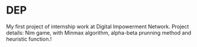 # DEP
My first project of internship work at Digital Impowerment Network.
Project details: Nim game, with Minmax algorithm, alpha-beta prunning method and heuristic function.!
